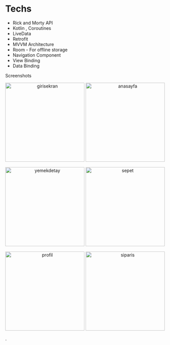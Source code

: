 
# Techs
* Rick and Morty API 
* Kotlin , Coroutines
* LiveData
* Retrofit
* MVVM Architecture
* Room - For offline storage
* Navigation Component
* View Binding
* Data Binding

Screenshots
<p align="center">
<img src="https://user-images.githubusercontent.com/56016998/154848378-4d0f20ae-56e0-4ea8-9897-8a5675eaff37.png" width="250" title="girisekran">

<img src="https://user-images.githubusercontent.com/56016998/154848301-a01d460b-1d60-48c0-91c9-1c8c3dc1c3f2.png" width="250" title="anasayfa">
 </p>
 <p align="center">
<img src="https://user-images.githubusercontent.com/56016998/154848480-7985c59e-cb42-4b51-b5e3-d6c74fd1ecb3.png" width="250" title="yemekdetay">

<img src="https://user-images.githubusercontent.com/56016998/154848499-fe0a1d7e-0080-490d-918c-7e7427c415a9.png" width="250" title="sepet">
 </p>
 <p align="center">
<img src="https://user-images.githubusercontent.com/56016998/154848551-a05f063b-f258-44cc-b45d-3b7953ef474a.png" width="250" title="profil">

<img src="https://user-images.githubusercontent.com/56016998/154848553-0e9ce710-3f30-4cf6-bdd6-962447ceadbc.png" width="250" title="siparis">
 </p>

.

